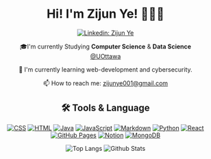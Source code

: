
<div align="center">

# Hi! I'm Zijun Ye! 👩🏼‍💻 
[![Linkedin: Zijun Ye](https://img.shields.io/badge/-zijun-blue?style=flat-square&logo=Linkedin&logoColor=white&link=https://www.linkedin.com/in/zijunye/)](https://www.linkedin.com/in/zijunye/)

🎓I'm currently Studying **Computer Science** & **Data Science**  
<a href src="https://www.uottawa.ca/en">@UOttawa</a>
  
📑 I'm currently learning web-development and cybersecurity.
  
📫 How to reach me: <a href src ="https://mail.google.com/mail/u/0/#inbox/FMfcgzGkXmWhzWmfGZKxsqLBFQFTVJfk?compose=CllgCJZZzkHdDKvKrhvpVxRFJMNfvSjNjrlJcsXKZdcTqVFLDhSVdpZmsCJwKtMxvfbbHjcNKgV"> zijunye001@gmail.com</a>
 
## 🛠️ Tools & Language 
  <p>
  <a href="https://github.com/search?q=user%3ADenverCoder1+is%3Arepo+language%3Acss"><img alt="CSS" src="https://img.shields.io/badge/CSS%20-%231572B6.svg?logo=css3&logoColor=white"></a>
  <a href="https://github.com/search?q=user%3ADenverCoder1+is%3Arepo+language%3Ahtml"><img alt="HTML" src="https://img.shields.io/badge/HTML%20-%23E34F26.svg?logo=html5&logoColor=white"></a>
  <a href="https://github.com/search?q=user%3ADenverCoder1+is%3Arepo+language%3Ajava"><img alt="Java" src="https://img.shields.io/badge/Java-%23007396.svg?logo=java&logoColor=white"></a>
  <a href="https://github.com/search?q=user%3ADenverCoder1+is%3Arepo+language%3Ajavascript"><img alt="JavaScript" src="https://img.shields.io/badge/JavaScript%20-%23F7DF1E.svg?logo=javascript&logoColor=black"></a>
  <a href="https://github.com/search?q=user%3ADenverCoder1+is%3Arepo+language%3Amarkdown"><img alt="Markdown" src="https://img.shields.io/badge/Markdown-%23000000.svg?logo=markdown&logoColor=white"></a>
  <a href="https://github.com/search?q=user%3ADenverCoder1+is%3Arepo+language%3Apython"><img alt="Python" src="https://img.shields.io/badge/Python%20-%2314354C.svg?logo=python&logoColor=white"></a>
  <a href="#"><img alt="React" src="https://img.shields.io/badge/React%20-%2320232a.svg?logo=react&logoColor=%2361DAFB"></a>
  <a href="#"><img alt="GitHub Pages" src="https://img.shields.io/badge/GitHub%20Pages-%23327FC7.svg?logo=github&logoColor=white"></a>
  <a href="#"><img alt="Notion" src="https://img.shields.io/badge/Notion%20-%23010101.svg?logo=notion&logoColor=white"></a>  
  <a href="#"><img alt="MongoDB" src ="https://img.shields.io/badge/MongoDB-%234ea94b.svg?logo=mongodb&logoColor=white"></a>
 
  </p>
  

![Top Langs](https://github-readme-stats.vercel.app/api/top-langs/?username=ZijunYe&hide=TeX&layout=compact)
![Github Stats](https://github-readme-stats.vercel.app/api?username=ZijunYe&count_private=true&show_icons=true&include_all_commits=true)
